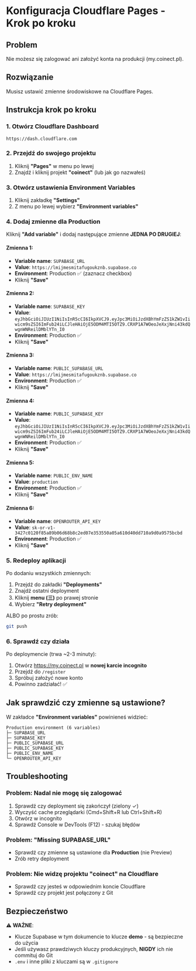 # Konfiguracja Cloudflare Pages - Krok po kroku

## Problem
Nie możesz się zalogować ani założyć konta na produkcji (my.coinect.pl).

## Rozwiązanie
Musisz ustawić zmienne środowiskowe na Cloudflare Pages.

## Instrukcja krok po kroku

### 1. Otwórz Cloudflare Dashboard
```
https://dash.cloudflare.com
```

### 2. Przejdź do swojego projektu
1. Kliknij **"Pages"** w menu po lewej
2. Znajdź i kliknij projekt **"coinect"** (lub jak go nazwałeś)

### 3. Otwórz ustawienia Environment Variables
1. Kliknij zakładkę **"Settings"**
2. Z menu po lewej wybierz **"Environment variables"**

### 4. Dodaj zmienne dla Production

Kliknij **"Add variable"** i dodaj następujące zmienne **JEDNA PO DRUGIEJ**:

#### Zmienna 1:
- **Variable name**: `SUPABASE_URL`
- **Value**: `https://lmijmesmitafugoukznb.supabase.co`
- **Environment**: Production ✅ (zaznacz checkbox)
- Kliknij **"Save"**

#### Zmienna 2:
- **Variable name**: `SUPABASE_KEY`
- **Value**: `eyJhbGciOiJIUzI1NiIsInR5cCI6IkpXVCJ9.eyJpc3MiOiJzdXBhYmFzZS1kZW1vIiwicm9sZSI6ImFub24iLCJleHAiOjE5ODM4MTI5OTZ9.CRXP1A7WOeoJeXxjNni43kdQwgnWNReilDMblYTn_I0`
- **Environment**: Production ✅
- Kliknij **"Save"**

#### Zmienna 3:
- **Variable name**: `PUBLIC_SUPABASE_URL`
- **Value**: `https://lmijmesmitafugoukznb.supabase.co`
- **Environment**: Production ✅
- Kliknij **"Save"**

#### Zmienna 4:
- **Variable name**: `PUBLIC_SUPABASE_KEY`
- **Value**: `eyJhbGciOiJIUzI1NiIsInR5cCI6IkpXVCJ9.eyJpc3MiOiJzdXBhYmFzZS1kZW1vIiwicm9sZSI6ImFub24iLCJleHAiOjE5ODM4MTI5OTZ9.CRXP1A7WOeoJeXxjNni43kdQwgnWNReilDMblYTn_I0`
- **Environment**: Production ✅
- Kliknij **"Save"**

#### Zmienna 5:
- **Variable name**: `PUBLIC_ENV_NAME`
- **Value**: `production`
- **Environment**: Production ✅
- Kliknij **"Save"**

#### Zmienna 6:
- **Variable name**: `OPENROUTER_API_KEY`
- **Value**: `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`
- **Environment**: Production ✅
- Kliknij **"Save"**

### 5. Redeploy aplikacji

Po dodaniu wszystkich zmiennych:

1. Przejdź do zakładki **"Deployments"**
2. Znajdź ostatni deployment
3. Kliknij **menu (三)** po prawej stronie
4. Wybierz **"Retry deployment"**

ALBO po prostu zrób:
```bash
git push
```

### 6. Sprawdź czy działa

Po deploymencie (trwa ~2-3 minuty):

1. Otwórz https://my.coinect.pl w **nowej karcie incognito**
2. Przejdź do `/register`
3. Spróbuj założyć nowe konto
4. Powinno zadziałać! ✅

## Jak sprawdzić czy zmienne są ustawione?

W zakładce **"Environment variables"** powinieneś widzieć:

```
Production environment (6 variables)
├─ SUPABASE_URL
├─ SUPABASE_KEY
├─ PUBLIC_SUPABASE_URL
├─ PUBLIC_SUPABASE_KEY
├─ PUBLIC_ENV_NAME
└─ OPENROUTER_API_KEY
```

## Troubleshooting

### Problem: Nadal nie mogę się zalogować
1. Sprawdź czy deployment się zakończył (zielony ✓)
2. Wyczyść cache przeglądarki (Cmd+Shift+R lub Ctrl+Shift+R)
3. Otwórz w incognito
4. Sprawdź Console w DevTools (F12) - szukaj błędów

### Problem: "Missing SUPABASE_URL"
- Sprawdź czy zmienne są ustawione dla **Production** (nie Preview)
- Zrób retry deployment

### Problem: Nie widzę projektu "coinect" na Cloudflare
- Sprawdź czy jesteś w odpowiednim koncie Cloudflare
- Sprawdź czy projekt jest połączony z Git

## Bezpieczeństwo

⚠️ **WAŻNE**:
- Klucze Supabase w tym dokumencie to klucze **demo** - są bezpieczne do użycia
- Jeśli używasz prawdziwych kluczy produkcyjnych, **NIGDY** ich nie commituj do Git
- `.env` i inne pliki z kluczami są w `.gitignore`
